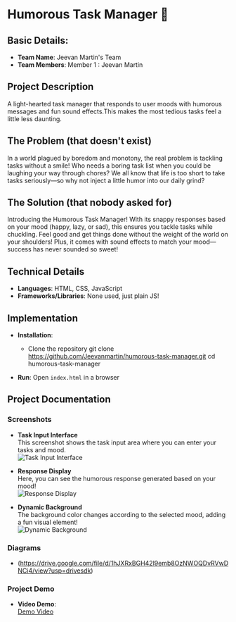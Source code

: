 # Humorous Task Manager 🎯

## Basic Details:
* **Team Name**: Jeevan Martin's Team
* **Team Members**: Member 1 : Jeevan Martin

## Project Description
A light-hearted task manager that responds to user moods with humorous messages and fun sound effects.This makes the most tedious tasks feel a little less daunting.

## The Problem (that doesn't exist)
In a world plagued by boredom and monotony, the real problem is tackling tasks without a smile! Who needs a boring task list when you could be laughing your way through chores? We all know that life is too short to take tasks seriously—so why not inject a little humor into our daily grind?

## The Solution (that nobody asked for)
Introducing the Humorous Task Manager! With its snappy responses based on your mood (happy, lazy, or sad), this ensures you tackle tasks while chuckling. Feel good and get things done without the weight of the world on your shoulders! Plus, it comes with sound effects to match your mood—success has never sounded so sweet!

## Technical Details
* **Languages**: HTML, CSS, JavaScript
* **Frameworks/Libraries**: None used, just plain JS!

## Implementation
* **Installation**:
   - Clone the repository 
   git clone https://github.com/Jeevanmartin/humorous-task-manager.git
   cd humorous-task-manager

* **Run**:  Open `index.html` in a browser

## Project Documentation

### Screenshots
* **Task Input Interface**  
  This screenshot shows the task input area where you can enter your tasks and mood.  
  ![Task Input Interface](https://drive.google.com/file/d/1tcDcMqzKq59nAZZzVqJetgwS-77KBRb8/view?usp=drive_link)

* **Response Display**  
  Here, you can see the humorous response generated based on your mood!  
  ![Response Display](https://drive.google.com/file/d/1EqpybHc320OTsZIn09R0DDSd5etw_T8y/view?usp=drive_link)

* **Dynamic Background**  
  The background color changes according to the selected mood, adding a fun visual element!  
  ![Dynamic Background](https://drive.google.com/file/d/1cRp1oJxU7by2aiU9HeSkigldC1Vkrysw/view?usp=drive_link)

### Diagrams
* (https://drive.google.com/file/d/1hJXRxBGH42l9emb8OzNWOQDvRVwDNCi4/view?usp=drivesdk)

### Project Demo
* **Video Demo**:  
  [Demo Video](https://drive.google.com/file/d/1tcDcMqzKq59nAZZzVqJetgwS-77KBRb8/view?usp=drive_link)
